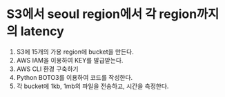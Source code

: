 # S3에서 seoul region에서 각 region까지의 latency

  1. S3에 15개의 가용 region에 bucket을 만든다.
  2. AWS IAM을 이용하여 KEY를 발급받는다.
  3. AWS CLI 환경 구축하기
  4. Python BOTO3를 이용하여 코드를 작성한다.
  5. 각 bucket에 1kb, 1mb의 파일을 전송하고, 시간을 측정한다.
